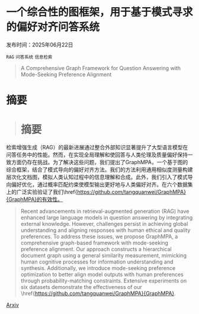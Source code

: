 # 一个综合性的图框架，用于基于模式寻求的偏好对齐问答系统

发布时间：2025年06月22日

`RAG` `问答系统` `信息检索`

> A Comprehensive Graph Framework for Question Answering with Mode-Seeking Preference Alignment

# 摘要

> # 摘要
检索增强生成（RAG）的最新进展通过整合外部知识显著提升了大型语言模型在问答任务中的性能。然而，在实现全局理解和使回答与人类伦理及质量偏好保持一致方面仍存在挑战。为了解决这些问题，我们提出了GraphMPA，一个基于图的综合框架，结合了模式导向的偏好对齐方法。我们的方法利用通用相似度测量构建层次化文档图，模拟人类认知过程中的信息理解和合成。此外，我们引入了模式导向偏好优化，通过概率匹配约束使模型输出更好地与人类偏好对齐。在六个数据集上的广泛实验验证了我们\href{https://github.com/tangquanwei/GraphMPA}{GraphMPA}的有效性。

> Recent advancements in retrieval-augmented generation (RAG) have enhanced large language models in question answering by integrating external knowledge. However, challenges persist in achieving global understanding and aligning responses with human ethical and quality preferences. To address these issues, we propose GraphMPA, a comprehensive graph-based framework with mode-seeking preference alignment. Our approach constructs a hierarchical document graph using a general similarity measurement, mimicking human cognitive processes for information understanding and synthesis. Additionally, we introduce mode-seeking preference optimization to better align model outputs with human preferences through probability-matching constraints. Extensive experiments on six datasets demonstrate the effectiveness of our \href{https://github.com/tangquanwei/GraphMPA}{GraphMPA}.

[Arxiv](https://arxiv.org/abs/2506.17951)
